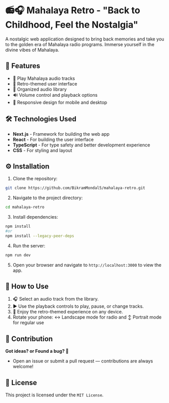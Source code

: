# 📻🎧 Mahalaya Retro - "Back to Childhood, Feel the Nostalgia"

A nostalgic web application designed to bring back memories and take you to the golden era of Mahalaya radio programs. Immerse yourself in the divine vibes of Mahalaya.

## 🌟 Features
* 🎵 Play Mahalaya audio tracks
* 📜 Retro-themed user interface
* 📂 Organized audio library
* 🔊 Volume control and playback options
* 📱 Responsive design for mobile and desktop

## 🛠️ Technologies Used
* **Next.js** - Framework for building the web app
* **React** - For building the user interface
* **TypeScript** - For type safety and better development experience
* **CSS** - For styling and layout

## ⚙️ Installation

1. Clone the repository:
```bash
git clone https://github.com/BikramMondal5/mahalaya-retro.git
```

2. Navigate to the project directory:
```bash
cd mahalaya-retro
```

3. Install dependencies:
```bash
npm install
#or
npm install --legacy-peer-deps
```

4. Run the server:
```bash
npm run dev
```

5. Open your browser and navigate to `http://localhost:3000` to view the app.

## 🚀 How to Use

1. 🎧 Select an audio track from the library.
2. ▶️ Use the playback controls to play, pause, or change tracks.
3. 📱 Enjoy the retro-themed experience on any device.
4.  Rotate your phone: ↔️ Landscape mode for radio and ↕️ Portrait mode for regular use

## 🤝 Contribution

**Got ideas? or Found a bug? 🐞**
- Open an issue or submit a pull request — contributions are always welcome!

## 📜 License

This project is licensed under the `MIT License`.
